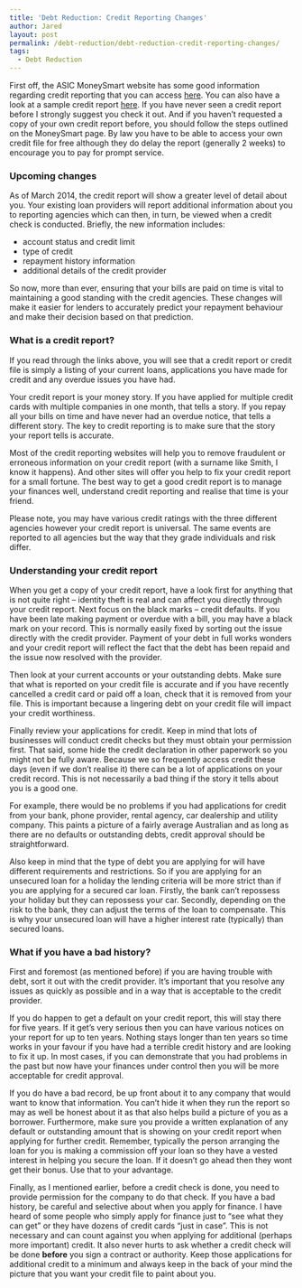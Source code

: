 ```yaml
---
title: 'Debt Reduction: Credit Reporting Changes'
author: Jared
layout: post
permalink: /debt-reduction/debt-reduction-credit-reporting-changes/
tags:
  - Debt Reduction
---
```

First off, the ASIC MoneySmart website has some good information regarding credit reporting that you can access <a href="https://www.moneysmart.gov.au/borrowing-and-credit/borrowing-basics/credit-reports-credit-repair" target="_blank">here</a>. You can also have a look at a sample credit report <a href="http://www.mycreditfile.com.au/dotAsset/508887.pdf" target="_blank">here</a>. If you have never seen a credit report before I strongly suggest you check it out. And if you haven’t requested a copy of your own credit report before, you should follow the steps outlined on the MoneySmart page. By law you have to be able to access your own credit file for free although they do delay the report (generally 2 weeks) to encourage you to pay for prompt service.

### Upcoming changes

As of March 2014, the credit report will show a greater level of detail about you. Your existing loan providers will report additional information about you to reporting agencies which can then, in turn, be viewed when a credit check is conducted. Briefly, the new information includes:

  * account status and credit limit
  * type of credit
  * repayment history information
  * additional details of the credit provider

So now, more than ever, ensuring that your bills are paid on time is vital to maintaining a good standing with the credit agencies. These changes will make it easier for lenders to accurately predict your repayment behaviour and make their decision based on that prediction.

### What is a credit report?

If you read through the links above, you will see that a credit report or credit file is simply a listing of your current loans, applications you have made for credit and any overdue issues you have had.

Your credit report is your money story. If you have applied for multiple credit cards with multiple companies in one month, that tells a story. If you repay all your bills on time and have never had an overdue notice, that tells a different story. The key to credit reporting is to make sure that the story your report tells is accurate.

Most of the credit reporting websites will help you to remove fraudulent or erroneous information on your credit report (with a surname like Smith, I know it happens). And other sites will offer you help to fix your credit report for a small fortune. The best way to get a good credit report is to manage your finances well, understand credit reporting and realise that time is your friend.

Please note, you may have various credit ratings with the three different agencies however your credit report is universal. The same events are reported to all agencies but the way that they grade individuals and risk differ.

### Understanding your credit report

When you get a copy of your credit report, have a look first for anything that is not quite right &#8211; identity theft is real and can affect you directly through your credit report. Next focus on the black marks &#8211; credit defaults. If you have been late making payment or overdue with a bill, you may have a black mark on your record. This is normally easily fixed by sorting out the issue directly with the credit provider. Payment of your debt in full works wonders and your credit report will reflect the fact that the debt has been repaid and the issue now resolved with the provider.

Then look at your current accounts or your outstanding debts. Make sure that what is reported on your credit file is accurate and if you have recently cancelled a credit card or paid off a loan, check that it is removed from your file. This is important because a lingering debt on your credit file will impact your credit worthiness.

Finally review your applications for credit. Keep in mind that lots of businesses will conduct credit checks but they must obtain your permission first. That said, some hide the credit declaration in other paperwork so you might not be fully aware. Because we so frequently access credit these days (even if we don’t realise it) there can be a lot of applications on your credit record. This is not necessarily a bad thing if the story it tells about you is a good one.

For example, there would be no problems if you had applications for credit from your bank, phone provider, rental agency, car dealership and utility company. This paints a picture of a fairly average Australian and as long as there are no defaults or outstanding debts, credit approval should be straightforward.

Also keep in mind that the type of debt you are applying for will have different requirements and restrictions. So if you are applying for an unsecured loan for a holiday the lending criteria will be more strict than if you are applying for a secured car loan. Firstly, the bank can’t repossess your holiday but they can repossess your car. Secondly, depending on the risk to the bank, they can adjust the terms of the loan to compensate. This is why your unsecured loan will have a higher interest rate (typically) than secured loans.

### What if you have a bad history?

First and foremost (as mentioned before) if you are having trouble with debt, sort it out with the credit provider. It’s important that you resolve any issues as quickly as possible and in a way that is acceptable to the credit provider.

If you do happen to get a default on your credit report, this will stay there for five years. If it get’s very serious then you can have various notices on your report for up to ten years. Nothing stays longer than ten years so time works in your favour if you have had a terrible credit history and are looking to fix it up. In most cases, if you can demonstrate that you had problems in the past but now have your finances under control then you will be more acceptable for credit approval.

If you do have a bad record, be up front about it to any company that would want to know that information. You can’t hide it when they run the report so may as well be honest about it as that also helps build a picture of you as a borrower. Furthermore, make sure you provide a written explanation of any default or outstanding amount that is showing on your credit report when applying for further credit. Remember, typically the person arranging the loan for you is making a commission off your loan so they have a vested interest in helping you secure the loan. If it doesn’t go ahead then they wont get their bonus. Use that to your advantage.

Finally, as I mentioned earlier, before a credit check is done, you need to provide permission for the company to do that check. If you have a bad history, be careful and selective about when you apply for finance. I have heard of some people who simply apply for finance just to “see what they can get” or they have dozens of credit cards “just in case”. This is not necessary and can count against you when applying for additional (perhaps more important) credit. It also never hurts to ask whether a credit check will be done **before** you sign a contract or authority. Keep those applications for additional credit to a minimum and always keep in the back of your mind the picture that you want your credit file to paint about you.
